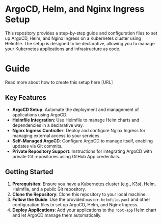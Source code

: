 # ArgoCD, Helm, and Nginx Ingress Setup

This repository provides a step-by-step guide and configuration files to set up ArgoCD, Helm, and Nginx Ingress on a Kubernetes cluster using Helmfile. The setup is designed to be declarative, allowing you to manage your Kubernetes applications and infrastructure as code.

# Guide

Read more about how to create this setup here [URL]

## Key Features

- **ArgoCD Setup**: Automate the deployment and management of applications using ArgoCD.
- **Helmfile Integration**: Use Helmfile to manage Helm charts and dependencies in a declarative way.
- **Nginx Ingress Controller**: Deploy and configure Nginx Ingress for managing external access to your services.
- **Self-Managed ArgoCD**: Configure ArgoCD to manage itself, enabling updates via Git commits.
- **Private Repository Support**: Instructions for integrating ArgoCD with private Git repositories using GitHub App credentials.

## Getting Started

1. **Prerequisites**: Ensure you have a Kubernetes cluster (e.g., K3s), Helm, Helmfile, and a public Git repository.
2. **Clone the Repository**: Clone this repository to your local machine.
3. **Follow the Guide**: Use the provided `master-helmfile.yaml` and other configuration files to set up ArgoCD, Helm, and Nginx Ingress.
4. **Deploy Applications**: Add your applications to the `root-app` Helm chart and let ArgoCD manage them automatically.

